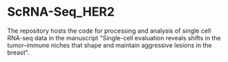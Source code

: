 # ScRNA-Seq_HER2

The repository hosts the code for processing and analysis of single cell RNA-seq data in the manuscript "Single-cell evaluation reveals shifts in the tumor-immune niches that shape and maintain aggressive lesions in the breast".
